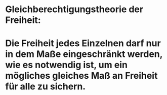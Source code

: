 # Gleichberechtigungstheorie der Freiheit:

# Die Freiheit jedes Einzelnen darf nur in dem Maße eingeschränkt werden, wie es notwendig ist, um ein mögliches gleiches Maß an Freiheit für alle zu sichern.